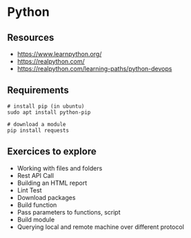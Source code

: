 # Python

## Resources

* https://www.learnpython.org/
* https://realpython.com/
* https://realpython.com/learning-paths/python-devops

## Requirements


```
# install pip (in ubuntu)
sudo apt install python-pip

# download a module
pip install requests
```

## Exercices to explore

* Working with files and folders
* Rest API Call
* Building an HTML report
* Lint Test
* Download packages
* Build function
* Pass parameters to functions, script
* Build module
* Querying local and remote machine over different protocol
